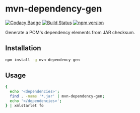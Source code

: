 mvn-dependency-gen
====

[![Codacy Badge](https://api.codacy.com/project/badge/Grade/2990199ee50e491c968dcbcdf3515d0b)](https://www.codacy.com/app/n.kimura.cap/mvn-dependency-gen?utm_source=github.com&utm_medium=referral&utm_content=naokikimura/mvn-dependency-gen&utm_campaign=badger)
[![Build Status](https://travis-ci.org/naokikimura/mvn-dependency-gen.svg?branch=master)](https://travis-ci.org/naokikimura/mvn-dependency-gen)
[![npm version](https://badge.fury.io/js/mvn-dependency-gen.svg)](https://badge.fury.io/js/mvn-dependency-gen)

Generate a POM's dependency elements from JAR checksum.

Installation
---

```bash
npm install -g mvn-dependency-gen
```

Usage
---

```bash
{
  echo '<dependencies>';
  find . -name '*.jar' | mvn-dependency-gen;
  echo '</dependencies>';
} | xmlstarlet fo
```